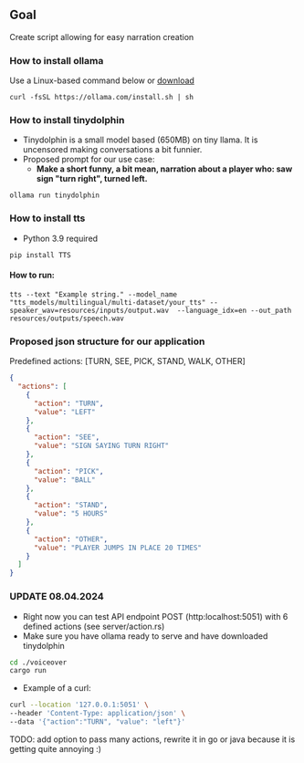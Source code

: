 ## Goal
Create script allowing for easy narration creation

### How to install ollama
Use a Linux-based command below or [download](https://ollama.com/download)
```shell
curl -fsSL https://ollama.com/install.sh | sh
```

### How to install tinydolphin
- Tinydolphin is a small model based (650MB) on tiny llama. It is uncensored making conversations a bit funnier.
- Proposed prompt for our use case:
  - **Make a short funny, a bit mean, narration about a player who: saw sign "turn right", turned left.**
```shell
ollama run tinydolphin
```


### How to install tts
- Python 3.9 required
```shell
pip install TTS
```

#### How to run:
```shell
tts --text "Example string." --model_name "tts_models/multilingual/multi-dataset/your_tts" --speaker_wav=resources/inputs/output.wav  --language_idx=en --out_path resources/outputs/speech.wav
```

### Proposed json structure for our application
Predefined actions: [TURN, SEE, PICK, STAND, WALK, OTHER]
```json
{
  "actions": [
    {
      "action": "TURN",
      "value": "LEFT"
    },
    {
      "action": "SEE",
      "value": "SIGN SAYING TURN RIGHT"
    },
    {
      "action": "PICK",
      "value": "BALL"
    },
    {
      "action": "STAND",
      "value": "5 HOURS"
    },
    {
      "action": "OTHER",
      "value": "PLAYER JUMPS IN PLACE 20 TIMES"
    }
  ]
}
```


### UPDATE 08.04.2024

- Right now you can test API endpoint POST (http:localhost:5051) with 6 defined actions (see server/action.rs)
- Make sure you have ollama ready to serve and have downloaded tinydolphin
```bash
cd ./voiceover
cargo run
```
- Example of a curl:
```bash
curl --location '127.0.0.1:5051' \
--header 'Content-Type: application/json' \
--data '{"action":"TURN", "value": "left"}'
```

TODO: add option to pass many actions, rewrite it in go or java because it is getting quite annoying :)